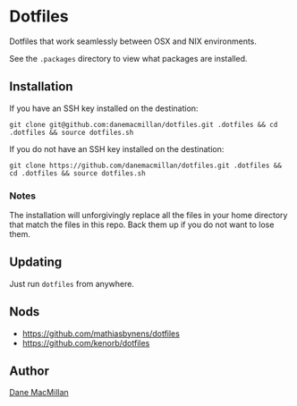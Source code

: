 # Dotfiles

Dotfiles that work seamlessly between OSX and NIX environments.

See the `.packages` directory to view what packages are installed.

## Installation

If you have an SSH key installed on the destination:

`git clone git@github.com:danemacmillan/dotfiles.git .dotfiles && cd .dotfiles && source dotfiles.sh`

If you do not have an SSH key installed on the destination:

`git clone https://github.com/danemacmillan/dotfiles.git .dotfiles && cd .dotfiles && source dotfiles.sh`

### Notes

The installation will unforgivingly replace all the files in your home directory that match the files in this repo. Back them up if you do not want to lose them.

## Updating

Just run `dotfiles` from anywhere.

## Nods

- https://github.com/mathiasbynens/dotfiles
- https://github.com/kenorb/dotfiles

## Author

[Dane MacMillan](https://danemacmillan.com)

